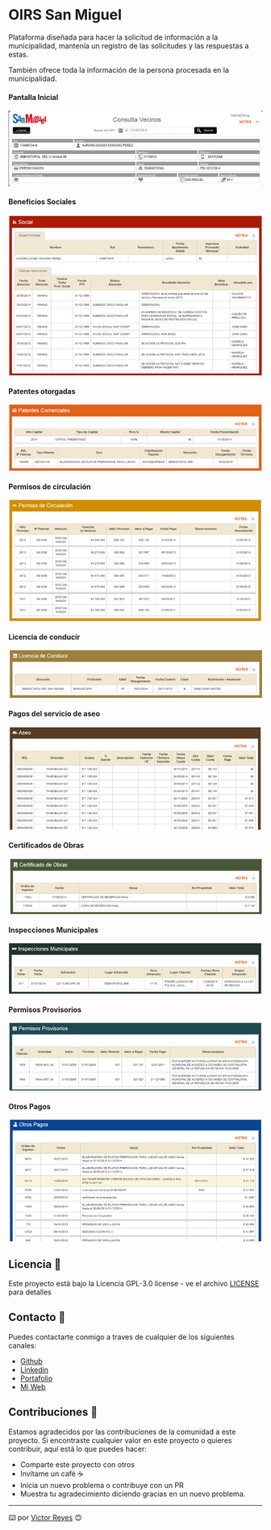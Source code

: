 # OIRS San Miguel
Plataforma diseñada para hacer la solicitud de información a la municipalidad, mantenía un registro de las solicitudes y las respuestas a estas.

También ofrece toda la información de la persona procesada en la municipalidad.

#### Pantalla Inicial
<img src='https://raw.githubusercontent.com/tenshi98/Trabajo_Imagenes/main/OIRS%20San%20Miguel/src/img_1.jpg' />

#### Beneficios Sociales
<img src='https://raw.githubusercontent.com/tenshi98/Trabajo_Imagenes/main/OIRS%20San%20Miguel/src/img_2.jpg' />

#### Patentes otorgadas
<img src='https://raw.githubusercontent.com/tenshi98/Trabajo_Imagenes/main/OIRS%20San%20Miguel/src/img_3.jpg' />

#### Permisos de circulación
<img src='https://raw.githubusercontent.com/tenshi98/Trabajo_Imagenes/main/OIRS%20San%20Miguel/src/img_4.jpg' />

#### Licencia de conducir
<img src='https://raw.githubusercontent.com/tenshi98/Trabajo_Imagenes/main/OIRS%20San%20Miguel/src/img_5.jpg' />

#### Pagos del servicio de aseo
<img src='https://raw.githubusercontent.com/tenshi98/Trabajo_Imagenes/main/OIRS%20San%20Miguel/src/img_6.jpg' />

#### Certificados de Obras
<img src='https://raw.githubusercontent.com/tenshi98/Trabajo_Imagenes/main/OIRS%20San%20Miguel/src/img_7.jpg' />

#### Inspecciones Municipales
<img src='https://raw.githubusercontent.com/tenshi98/Trabajo_Imagenes/main/OIRS%20San%20Miguel/src/img_8.jpg' />

#### Permisos Provisorios
<img src='https://raw.githubusercontent.com/tenshi98/Trabajo_Imagenes/main/OIRS%20San%20Miguel/src/img_9.jpg' />

#### Otros Pagos
<img src='https://raw.githubusercontent.com/tenshi98/Trabajo_Imagenes/main/OIRS%20San%20Miguel/src/img_10.jpg' />

## Licencia 📄
Este proyecto está bajo la Licencia GPL-3.0 license - ve el archivo [LICENSE](LICENSE) para detalles

## Contacto 📖
Puedes contactarte conmigo a traves de cualquier de los siguientes canales:
- [Github](https://github.com/tenshi98)
- [Linkedin](https://www.linkedin.com/in/victor-reyes-galvez/)
- [Portafolio](https://tenshi98.github.io/portafolio/)
- [Mi Web](https://web.digitalcreations.cl/)

## Contribuciones 🎁
Estamos agradecidos por las contribuciones de la comunidad a este proyecto. Si encontraste cualquier valor en este proyecto o quieres contribuir, aquí está lo que puedes hacer:

- Comparte este proyecto con otros
- Invítame un café ☕
- Inicia un nuevo problema o contribuye con un PR
- Muestra tu agradecimiento diciendo gracias en un nuevo problema.

---

⌨️ por [Victor Reyes](https://github.com/tenshi98) 😊